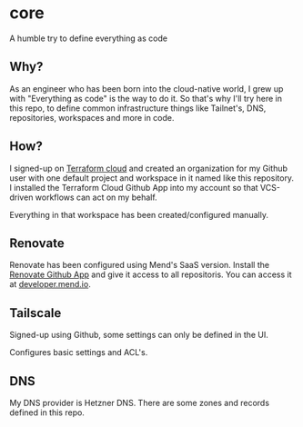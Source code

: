 # core

A humble try to define everything as code

## Why? 

As an engineer who has been born into the cloud-native world, I grew up with "Everything as code" is the way to do it. So that's why I'll try here in this repo, to define common infrastructure things like Tailnet's, DNS, repositories, workspaces and more in code.

## How?

I signed-up on [Terraform cloud](https://app.terraform.io/session) and created an organization for my Github user with one default project and workspace in it named like this repository. I installed the Terraform Cloud Github App into my account so that VCS-driven workflows can act on my behalf.

Everything in that workspace has been created/configured manually.

## Renovate

Renovate has been configured using Mend's SaaS version. Install the [Renovate Github App](https://github.com/apps/renovate) and give it access to all repositoris. You can access it at [developer.mend.io](https://developer.mend.io).

## Tailscale

Signed-up using Github, some settings can only be defined in the UI.

Configures basic settings and ACL's.

## DNS

My DNS provider is Hetzner DNS. There are some zones and records defined in this repo. 
